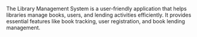 The Library Management System is a user-friendly application that helps libraries manage books, users, and lending activities efficiently. It provides essential features like book tracking, user registration, and book lending management.
